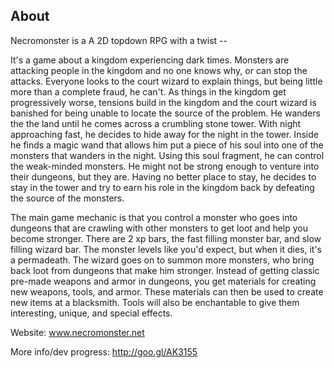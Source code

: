About
----------------------------------------------

Necromonster is a A 2D topdown RPG with a twist --

It's a game about a kingdom experiencing dark times. Monsters are attacking people in the kingdom and no one knows why, or can stop the attacks. Everyone looks to the court wizard to explain things, but being little more than a complete fraud, he can't. As things in the kingdom get progressively worse, tensions build in the kingdom and the court wizard is banished for being unable to locate the source of the problem. He wanders the the land until he comes across a crumbling stone tower. With night approaching fast, he decides to hide away for the night in the tower. Inside he finds a magic wand that allows him put a piece of his soul into one of the monsters that wanders in the night. Using this soul fragment, he can control the weak-minded monsters. He might not be strong enough to venture into their dungeons, but they are. Having no better place to stay, he decides to stay in the tower and try to earn his role in the kingdom back by defeating the source of the monsters.

The main game mechanic is that you control a monster who goes into dungeons that are crawling with other monsters to get loot and help you become stronger. There are 2 xp bars, the fast filling monster bar, and slow filling wizard bar. The monster levels like you'd expect, but when it dies, it's a permadeath. The wizard goes on to summon more monsters, who bring back loot from dungeons that make him stronger. Instead of getting classic pre-made weapons and armor in dungeons, you get materials for creating new weapons, tools, and armor. These materials can then be used to create new items at a blacksmith. Tools will also be enchantable to give them interesting, unique, and special effects.

Website: www.necromonster.net

More info/dev progress: http://goo.gl/AK3155
